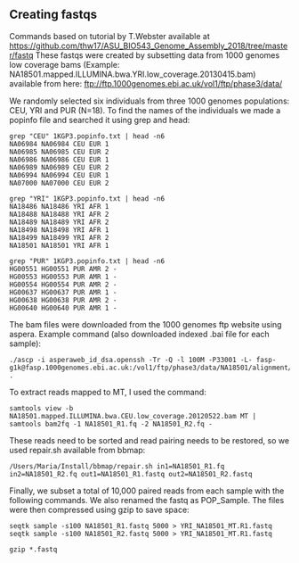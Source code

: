 ## Creating fastqs

Commands based on tutorial by T.Webster available at https://github.com/thw17/ASU_BIO543_Genome_Assembly_2018/tree/master/fastq
These fastqs were created by subsetting data from 1000 genomes low coverage bams (Example: NA18501.mapped.ILLUMINA.bwa.YRI.low_coverage.20130415.bam) available from here: ftp://ftp.1000genomes.ebi.ac.uk/vol1/ftp/phase3/data/

We randomly selected six individuals from three 1000 genomes populations: CEU, YRI and PUR (N=18). To find the names of the individuals we made a popinfo file and searched it using grep and head:
```
grep "CEU" 1KGP3.popinfo.txt | head -n6
NA06984 NA06984 CEU EUR 1
NA06985 NA06985 CEU EUR 2
NA06986 NA06986 CEU EUR 1
NA06989 NA06989 CEU EUR 2
NA06994 NA06994 CEU EUR 1
NA07000 NA07000 CEU EUR 2

grep "YRI" 1KGP3.popinfo.txt | head -n6
NA18486 NA18486 YRI AFR 1
NA18488 NA18488 YRI AFR 2
NA18489 NA18489 YRI AFR 2
NA18498 NA18498 YRI AFR 1
NA18499 NA18499 YRI AFR 2
NA18501 NA18501 YRI AFR 1  

grep "PUR" 1KGP3.popinfo.txt | head -n6
HG00551 HG00551 PUR AMR 2 -
HG00553 HG00553 PUR AMR 1 -
HG00554 HG00554 PUR AMR 2 -
HG00637 HG00637 PUR AMR 1 -
HG00638 HG00638 PUR AMR 2 -
HG00640 HG00640 PUR AMR 1 -
```

The bam files were downloaded from the 1000 genomes ftp website using aspera. Example command (also downloaded indexed .bai file for each sample):
```
./ascp -i asperaweb_id_dsa.openssh -Tr -Q -l 100M -P33001 -L- fasp-g1k@fasp.1000genomes.ebi.ac.uk:/vol1/ftp/phase3/data/NA18501/alignment/NA18501.mapped.ILLUMINA.bwa.YRI.low_coverage.20130415.bam .
```
To extract reads mapped to MT, I used the command:

```
samtools view -b NA18501.mapped.ILLUMINA.bwa.CEU.low_coverage.20120522.bam MT | samtools bam2fq -1 NA18501_R1.fq -2 NA18501_R2.fq -
```

These reads need to be sorted and read pairing needs to be restored, so we used repair.sh available from bbmap:
```
/Users/Maria/Install/bbmap/repair.sh in1=NA18501_R1.fq in2=NA18501_R2.fq out1=NA18501_R1.fastq out2=NA18501_R2.fastq
```

Finally, we subset a total of 10,000 paired reads from each sample with the following commands. We also renamed the fastq as POP_Sample.
The files were then compressed using gzip to save space:

```
seqtk sample -s100 NA18501_R1.fastq 5000 > YRI_NA18501_MT.R1.fastq
seqtk sample -s100 NA18501_R2.fastq 5000 > YRI_NA18501_MT.R1.fastq

gzip *.fastq
```

